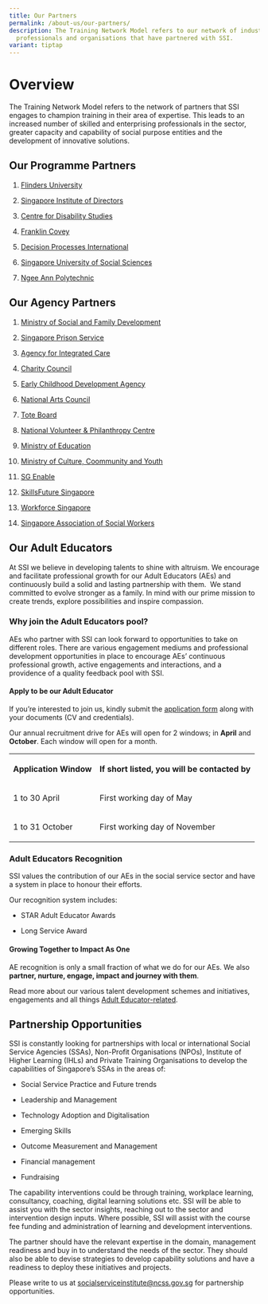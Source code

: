 ```yaml
---
title: Our Partners
permalink: /about-us/our-partners/
description: The Training Network Model refers to our network of industry
  professionals and organisations that have partnered with SSI.
variant: tiptap
---
```

<h1><strong>Overview</strong></h1>
<p>The Training Network Model refers to the network of partners that SSI
engages to champion training in their area of expertise. This leads to
an increased number of skilled and enterprising professionals in the sector,
greater capacity and capability of social purpose entities and the development
of innovative solutions.</p>
<h2><strong>Our Programme Partners</strong></h2>
<ol>
<li>
<p><a href="https://www.flinders.edu.au/" rel="noopener noreferrer nofollow" target="_blank">Flinders University</a>
</p>
</li>
<li>
<p><a href="https://www.sid.org.sg/" rel="noopener noreferrer nofollow" target="_blank">Singapore Institute of Directors</a>
</p>
</li>
<li>
<p><a href="https://cds.org.au/" rel="noopener noreferrer nofollow" target="_blank">Centre for Disability Studies</a>
</p>
</li>
<li>
<p><a href="https://www.franklincovey.com/" rel="noopener noreferrer nofollow" target="_blank">Franklin Covey</a>
</p>
</li>
<li>
<p><a href="https://www.dpi-asia.com/" rel="noopener noreferrer nofollow" target="_blank">Decision Processes International</a>
</p>
</li>
<li>
<p><a href="https://www.suss.edu.sg/programme-finder?utm_campaign=adm-jan21-intake&amp;utm_source=Google&amp;utm_medium=search&amp;utm_content=SUSS&amp;gclid=CjwKCAjwj975BRBUEiwA4whRBzypLKKo3UFBgUXHjEGgkdiYREwF_Aff8O4cRiWMGzCYV0QeUHRDGRoCqp4QAvD_BwE" rel="noopener noreferrer nofollow" target="_blank">Singapore University of Social Sciences</a>
</p>
</li>
<li>
<p><a href="https://www.np.edu.sg/" rel="noopener noreferrer nofollow" target="_blank">Ngee Ann Polytechnic</a>
</p>
</li>
</ol>
<h2><strong>Our Agency Partners</strong></h2>
<ol>
<li>
<p><a href="https://www.msf.gov.sg/" rel="noopener noreferrer nofollow" target="_blank">Ministry of Social and Family Development</a>
</p>
</li>
<li>
<p><a href="https://www.sps.gov.sg/" rel="noopener noreferrer nofollow" target="_blank">Singapore Prison Service</a>
</p>
</li>
<li>
<p><a href="https://www.aic.sg/?gclid=CjwKCAjwj975BRBUEiwA4whRB5kRfBiF67fiP1aHElfJkqLmVyiNrRNgw2KlpV9o9eTq3Aiby8cpCxoCA08QAvD_BwE&amp;gclsrc=aw.ds" rel="noopener noreferrer nofollow" target="_blank">Agency for Integrated Care</a>
</p>
</li>
<li>
<p><a href="https://www.charities.gov.sg/" rel="noopener noreferrer nofollow" target="_blank">Charity Council</a>
</p>
</li>
<li>
<p><a href="https://www.ecda.gov.sg/" rel="noopener noreferrer nofollow" target="_blank">Early Childhood Development Agency</a>
</p>
</li>
<li>
<p><a href="https://www.nac.gov.sg/" rel="noopener noreferrer nofollow" target="_blank">National Arts Council</a>
</p>
</li>
<li>
<p><a href="https://www.toteboard.gov.sg/" rel="noopener noreferrer nofollow" target="_blank">Tote Board</a>
</p>
</li>
<li>
<p><a href="https://cityofgood.sg/" rel="noopener noreferrer nofollow" target="_blank">National Volunteer &amp; Philanthropy Centre</a>
</p>
</li>
<li>
<p><a href="https://www.moe.gov.sg/" rel="noopener noreferrer nofollow" target="_blank">Ministry of Education</a>
</p>
</li>
<li>
<p><a href="https://www.mccy.gov.sg/" rel="noopener noreferrer nofollow" target="_blank">Ministry of Culture, Coommunity and Youth</a>
</p>
</li>
<li>
<p><a href="https://www.sgenable.sg/Pages/Home.aspx" rel="noopener noreferrer nofollow" target="_blank">SG Enable</a>
</p>
</li>
<li>
<p><a href="https://www.skillsfuture.gov.sg/" rel="noopener noreferrer nofollow" target="_blank">SkillsFuture Singapore</a>
</p>
</li>
<li>
<p><a href="Workforce Singapore" rel="noopener noreferrer nofollow" target="_blank">Workforce Singapore</a>
</p>
</li>
<li>
<p><a href="https://sasw.org.sg/" rel="noopener noreferrer nofollow" target="_blank">Singapore Association of Social Workers</a>
</p>
</li>
</ol>
<h2><strong>Our Adult Educators</strong></h2>
<p>At SSI we believe in developing talents to shine with altruism. We encourage
and facilitate professional growth for our Adult Educators (AEs) and continuously
build a solid and lasting partnership with them.&nbsp; We stand committed
to evolve stronger as a family. In mind with our prime mission to create
trends, explore possibilities and inspire compassion.</p>
<h3><strong>Why join the Adult Educators pool?</strong></h3>
<p>AEs who partner with SSI can look forward to opportunities to take on
different roles. There are various engagement mediums and professional
development opportunities in place to encourage AEs’ continuous professional
growth, active engagements and interactions, and a providence of a quality
feedback pool with SSI.</p>
<h4><strong>Apply to be our Adult Educator</strong></h4>
<p>If you’re interested to join us, kindly submit the&nbsp;<a href="https://form.gov.sg/#!/607935eee0b9d9001179a50d" rel="noopener noreferrer nofollow" target="_blank">application form</a>&nbsp;along
with your documents (CV and credentials).</p>
<p>Our annual recruitment drive for AEs will open for 2 windows; in <strong>April</strong> and <strong>October</strong>.
Each window will open for a month.</p>
<table style="minWidth: 50px">
<colgroup>
<col>
<col>
</colgroup>
<tbody>
<tr>
<th rowspan="1" colspan="1">
<p>Application Window</p>
</th>
<th rowspan="1" colspan="1">
<p>If short listed, you will be contacted by</p>
</th>
</tr>
<tr>
<td rowspan="1" colspan="1">
<p>1 to 30 April</p>
</td>
<td rowspan="1" colspan="1">
<p>First working day of May</p>
</td>
</tr>
<tr>
<td rowspan="1" colspan="1">
<p>1 to 31 October</p>
</td>
<td rowspan="1" colspan="1">
<p>First working day of November</p>
</td>
</tr>
</tbody>
</table>
<h3><strong>Adult Educators Recognition</strong></h3>
<p>SSI values the contribution of our AEs in the social service sector and
have a system in place to honour their efforts.</p>
<p>Our recognition system includes:</p>
<ul data-tight="true" class="tight">
<li>
<p>STAR Adult Educator Awards</p>
</li>
<li>
<p>Long Service Award</p>
</li>
</ul>
<h4><strong>Growing Together to Impact As One</strong></h4>
<p>AE recognition is only a small fraction of what we do for our AEs. We
also <strong>partner, nurture, engage, impact and journey with them</strong>.</p>
<p>Read more about our various talent development schemes and initiatives,
engagements and all things <a href="/files/AE_Resource_Kit_10072024.pdf" rel="noopener noreferrer nofollow" target="_blank">Adult Educator-related</a>.</p>
<h2><strong>Partnership Opportunities</strong></h2>
<p>SSI is constantly looking for partnerships with local or international
Social Service Agencies (SSAs), Non-Profit Organisations (NPOs), Institute
of Higher Learning (IHLs) and Private Training Organisations to develop
the capabilities of Singapore’s SSAs in the areas of:</p>
<ul data-tight="true" class="tight">
<li>
<p>Social Service Practice and Future trends</p>
</li>
<li>
<p>Leadership and Management</p>
</li>
<li>
<p>Technology Adoption and Digitalisation</p>
</li>
<li>
<p>Emerging Skills</p>
</li>
<li>
<p>Outcome Measurement and Management</p>
</li>
<li>
<p>Financial management</p>
</li>
<li>
<p>Fundraising</p>
</li>
</ul>
<p>The capability interventions could be through training, workplace learning,
consultancy, coaching, digital learning solutions etc. SSI will be able
to assist you with the sector insights, reaching out to the sector and
intervention design inputs. Where possible, SSI will assist with the course
fee funding and administration of learning and development interventions.</p>
<p>The partner should have the relevant expertise in the domain, management
readiness and buy in to understand the needs of the sector. They should
also be able to devise strategies to develop capability solutions and have
a readiness to deploy these initiatives and projects.</p>
<p>Please write to us at <a href="mailto:socialserviceinstitute@ncss.gov.sg" rel="noopener noreferrer nofollow" target="_blank">socialserviceinstitute@ncss.gov.sg</a> for
partnership opportunities.</p>